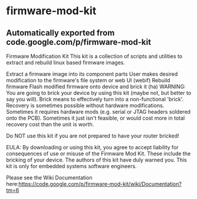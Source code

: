 # firmware-mod-kit
Automatically exported from code.google.com/p/firmware-mod-kit
----
Firmware Modification Kit
This kit is a collection of scripts and utilities to extract and rebuild linux based firmware images.

Extract a firmware image into its component parts
User makes desired modification to the firmware's file system or web UI (webif)
Rebuild firmware
Flash modified firmware onto device and brick it (ha)
WARNING: You are going to brick your device by using this kit (maybe not, but better to say you will). Brick means to effectively turn into a non-functional 'brick'. Recovery is sometimes possible without hardware modifications. Sometimes it requires hardware mods (e.g. serial or JTAG headers soldered onto the PCB). Sometimes it just isn't feasible, or would cost more in total recovery cost than the unit is worth.

Do NOT use this kit if you are not prepared to have your router bricked!

EULA: By downloading or using this kit, you agree to accept liability for consequences of use or misuse of the Firmware Mod Kit. These include the bricking of your device. The authors of this kit have duly warned you. This kit is only for embedded systems software engineers.

Please see the Wiki Documentation here:https://code.google.com/p/firmware-mod-kit/wiki/Documentation?tm=6
